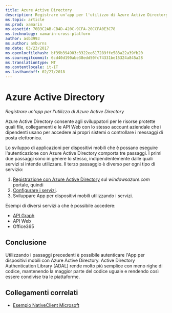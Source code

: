 ```yaml
---
title: Azure Active Directory
description: Registrare un'app per l'utilizzo di Azure Active Directory
ms.topic: article
ms.prod: xamarin
ms.assetid: 70B3C2AB-CB4D-420C-9CFA-20CCFA0E3C78
ms.technology: xamarin-cross-platform
author: asb3993
ms.author: amburns
ms.date: 03/23/2017
ms.openlocfilehash: bf39b394903c3322ee617289ffe583a22a39fb20
ms.sourcegitcommit: 6cd40d190abe38edd50fc74331be15324a845a28
ms.translationtype: MT
ms.contentlocale: it-IT
ms.lasthandoff: 02/27/2018
---
```

# <a name="azure-active-directory"></a>Azure Active Directory

_Registrare un'app per l'utilizzo di Azure Active Directory_

Azure Active Directory consente agli sviluppatori per le risorse protette quali file, collegamenti e le API Web con lo stesso account aziendale che i dipendenti usano per accedere ai propri sistemi o controllare i messaggi di posta elettronica.

Lo sviluppo di applicazioni per dispositivi mobili che è possano eseguire l'autenticazione con Azure Active Directory comporta tre passaggi.
I primi due passaggi sono in genere lo stesso, indipendentemente dalle quali servizi si intende utilizzare. Il terzo passaggio è diverso per ogni tipo di servizio:

  1. [Registrazione con Azure Active Directory](~/cross-platform/data-cloud/active-directory/get-started/register.md) sul *windowsazure.com* portale, quindi
  2. [Configurare i servizi](~/cross-platform/data-cloud/active-directory/get-started/configure.md).
  3. Sviluppare App per dispositivi mobili utilizzando i servizi.

Esempi di diversi servizi a che è possibile accedere:

- [API Graph](~/cross-platform/data-cloud/active-directory/graph.md)
- API Web
- Office365


## <a name="conclusion"></a>Conclusione

Utilizzando i passaggi precedenti è possibile autenticare l'App per dispositivi mobili con Azure Active Directory. Active Directory Authentication Library (ADAL) rende molto più semplice con meno righe di codice, mantenendo la maggior parte del codice uguale e rendendo così essere condivise tra le piattaforme.



## <a name="related-links"></a>Collegamenti correlati

- [Esempio NativeClient Microsoft](https://github.com/AzureADSamples/NativeClient-MultiTarget-DotNet)
